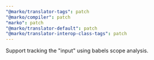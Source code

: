 ```yaml
---
"@marko/translator-tags": patch
"@marko/compiler": patch
"marko": patch
"@marko/translator-default": patch
"@marko/translator-interop-class-tags": patch
---
```


Support tracking the "input" using babels scope analysis.

